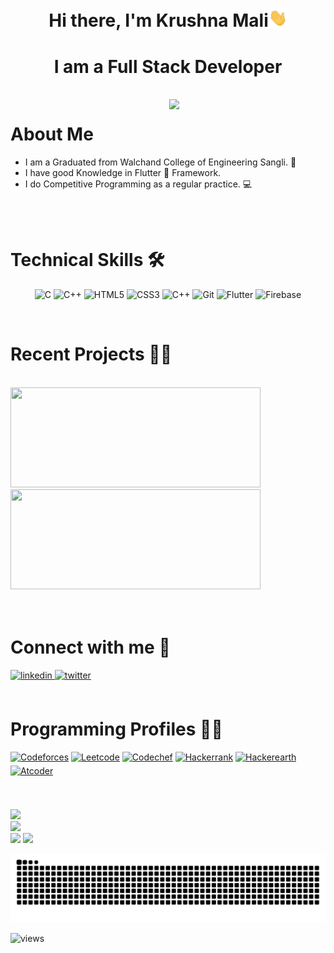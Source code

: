 <h1 align="center">Hi there, I'm Krushna Mali<img src="https://github.com/ABSphreak/ABSphreak/blob/master/gifs/Hi.gif" width="30px"></h1></h1>
<h1 align="center">I am a Full Stack Developer</h1>
<br>
<img align="right" src="https://media.giphy.com/media/dZX3AduGrY3uJ7qCsx/source.gif" width="250">
<h1>About Me</h1>

<!-- + <a href="https://drive.google.com/file/d/1Dtf9v7psv53lvRaY4o1TfrKiKT9u8ex7/view?usp=sharing"> <b>Resume Link </a> -->
+ I am a Graduated from Walchand College of Engineering Sangli. 🏫
+ I have good Knowledge in Flutter 📱 Framework.
+ I do Competitive Programming as a regular practice. 💻


<br>
<br>
<h1>Technical Skills 🛠</h1>

<p align="center"> 
  
 <img alt="C" src="https://img.shields.io/badge/c-%2300599C.svg?style=for-the-badge&logo=c&logoColor=white"/>
 <img alt="C++" src="https://img.shields.io/badge/c++-%2300599C.svg?style=for-the-badge&logo=c%2B%2B&logoColor=white"/>
<img alt="HTML5" src="https://img.shields.io/badge/html5-%23E34F26.svg?&style=for-the-badge&logo=html5&logoColor=white" />
 <img alt="CSS3" src="https://img.shields.io/badge/css3-%23E34F26.svg?&style=for-the-badge&logo=css3&logoColor=white" />
  
 <img alt="C++" src="https://img.shields.io/badge/java-%2300599C.svg?style=for-the-badge&logo=c%2B%2B&logoColor=white"/>
  <img alt="Git" src="https://img.shields.io/badge/Git-%2300599C?style=for-the-badge&logo=git&logoColor=white" />
  <img alt="Flutter" src="https://img.shields.io/badge/flutter-%2300599C?style=for-the-badge&logo=flutter&logoColor=white" />
  <img alt="Firebase" src="https://img.shields.io/badge/firebase-F05032?style=for-the-badge&logo=firebase&logoColor=white" />
</p>

<br>
  

<h1>Recent Projects 👨‍💻 </h1>
<br>
<div align="left">
<img src="https://github-readme-stats.vercel.app/api/pin/?username=mkkrishna12&repo=Drushti&show_icons=true&theme=jolly" style="width:400px; height:160px;"> 
<img src="https://github-readme-stats.vercel.app/api/pin/?username=sanketmote&repo=OrganManagement&show_icons=true&theme=jolly" style="width:400px; height:160px;"> 
</div>


<br>
<br>

<h1 align="left">Connect with me 💬</h1>
<div align="left">
 <a href="https://www.linkedin.com/in/krushnamali/" target="_blank">
<img src=https://img.shields.io/badge/linkedin-%231E77B5.svg?&style=for-the-badge&logo=linkedin&logoColor=white alt=linkedin style="margin-bottom: 5px;" />
</a>

<a href="https://www.instagram.com/mr__mk__12/" target="_blank">
<img src="https://img.shields.io/badge/Instagram-E4405F?style=for-the-badge&logo=instagram&logoColor=white" alt=twitter style="margin-bottom: 5px;" />
</a>
<br>
<br>
<h1 align="left" >Programming Profiles 👨‍💻</h1>
  
<a href="https://codeforces.com/profile/mr__mk__12"><img src = "https://img.shields.io/badge/Codeforces-445f9d?style=for-the-badge&logo=Codeforces&logoColor=white" alt=Codeforces style="margin-bottom: 5px;"></a>
<a href="https://leetcode.com/mr__mk__12/"><img src="https://img.shields.io/badge/-LeetCode-FFA116?style=for-the-badge&logo=LeetCode&logoColor=white" alt=Leetcode style="margin-bottom: 5px;"></a>
<a href="https://www.codechef.com/users/mkkrish43"><img src="https://img.shields.io/badge/Codechef-%23B92B27.svg?&style=for-the-badge&logo=Codechef&logoColor=white"  alt=Codechef style="margin-bottom: 5px;"></a>
 <a href="https://www.hackerrank.com/mk__krishna__12"><img src="https://img.shields.io/badge/-Hackerrank-2EC866?style=for-the-badge&logo=HackerRank&logoColor=white"  alt=Hackerrank style="margin-bottom: 5px;"></a>
<a href="https://www.hackerearth.com/@malikrushna333"><img src="https://img.shields.io/badge/HackerEarth-%232C3454.svg?&style=for-the-badge&logo=HackerEarth&logoColor=Blue" alt=Hackerearth style="margin-bottom: 5px;"></a>
 <a href="https://atcoder.jp/users/mr__mk__12"><img src="https://img.shields.io/badge/Atcoder-%232C3454.svg?&style=for-the-badge&logo=atcoder&logoColor=Blue" alt=Atcoder style="margin-bottom: 5px;"></a>
  
<br>
<br>


  
<img src="https://github-readme-streak-stats.herokuapp.com/?user=mkkrishna12&amp&theme=jolly&title_color=blue" style="max-width:100%;">
<br>
  
<img src="https://github-readme-stats.vercel.app/api?username=mkkrishna12&theme=jolly" style="max-width:100%;">
  <br>
<img src="https://github-readme-stats.vercel.app/api/top-langs/?username=mkkrishna12&layout=compact&theme=jolly" style="max-width:100%;">

<img src="https://activity-graph.herokuapp.com/graph?username=mkkrishna12&amp;bg_color=FFFFFF&amp;color=000000&amp;line=000000&amp;point=00FF00" style="max-width:100%;">
  
  ![Snake animation](https://github.com/mkkrishna12/mkkrishna12/blob/output/github-contribution-grid-snake.svg)
  
 <img alt="views" title="Github views" src="https://komarev.com/ghpvc/?username=mkkrishna12&style=flat-square&color=d43182"/></a>
  <a href="https://github.com/mkkrishna12">
</div>
